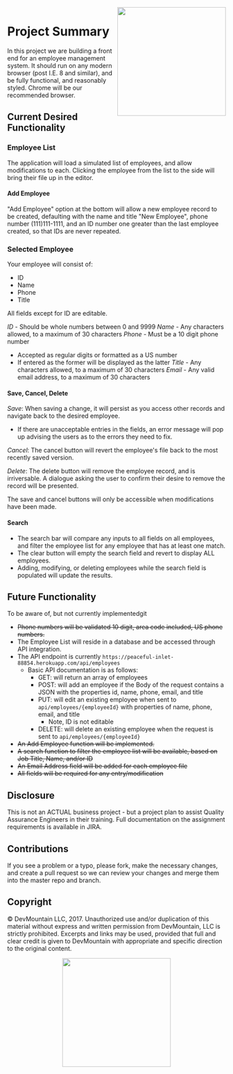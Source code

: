 <img src="https://devmounta.in/img/logowhiteblue.png" width="250" align="right">

# Project Summary

In this project we are building a front end for an employee management system.  It should run on any modern browser (post I.E. 8 and similar), and be fully functional, and reasonably styled.  Chrome will be our recommended browser.

## Current Desired Functionality

### Employee List

The application will load a simulated list of employees, and allow modifications to each.  Clicking the employee from the list to the side will bring their file up in the editor.

#### Add Employee

"Add Employee" option at the bottom will allow a new employee record to be created, defaulting with the name and title "New Employee", phone number (111)111-1111, and an ID number one greater than the last employee created, so that IDs are never repeated.

### Selected Employee

Your employee will consist of:

* ID
* Name
* Phone
* Title

All fields except for ID are editable.  

*ID* - Should be whole numbers between 0 and 9999
*Name* - Any characters allowed, to a maximum of 30 characters
*Phone* - Must be a 10 digit phone number
* Accepted as regular digits or formatted as a US number
* If entered as the former will be displayed as the latter
*Title* - Any characters allowed, to a maximum of 30 characters
*Email* - Any valid email address, to a maximum of 30 characters

#### Save, Cancel, Delete

*Save*: When saving a change, it will persist as you access other records and navigate back to the desired employee.
* If there are unacceptable entries in the fields, an error message will pop up advising the users as to the errors they need to fix.

*Cancel*: The cancel button will revert the employee's file back to the most recently saved version.

*Delete*: The delete button will remove the employee record, and is irriversable.  A dialogue asking the user to confirm their desire to remove the record will be presented.

The save and cancel buttons will only be accessible when modifications have been made.

#### Search

* The search bar will compare any inputs to all fields on all employees, and filter the employee list for any employee that has at least one match.
* The clear button will empty the search field and revert to display ALL employees.
* Adding, modifying, or deleting employees while the search field is populated will update the results.

## Future Functionality

To be aware of, but not currently implementedgit 

* <del>Phone numbers will be validated 10 digit, area code included, US phone numbers.</del>
* The Employee List will reside in a database and be accessed through API integration.
* The API endpoint is currently `https://peaceful-inlet-88854.herokuapp.com/api/employees`
  * Basic API documentation is as follows:
    * GET: will return an array of employees
    * POST: will add an employee if the Body of the request contains a JSON with the properties id, name, phone, email, and title
    * PUT: will edit an existing employee when sent to `api/employees/{employeeId}` with properties of name, phone, email, and title
      * Note, ID is not editable
    * DELETE: will delete an existing employee when the request is sent to `api/employees/{employeeId}`
* <del>An Add Employee function will be implemented.</del>
* <del>A search function to filter the employee list will be available, based on Job Title, Name, and/or ID</del>
* <del>An Email Address field will be added for each employee file</del>
* <del>All fields will be required for any entry/modification</del>

## Disclosure

This is not an ACTUAL business project - but a project plan to assist Quality Assurance Engineers in their training.  Full documentation on the assignment requirements is available in JIRA.

## Contributions

If you see a problem or a typo, please fork, make the necessary changes, and create a pull request so we can review your changes and merge them into the master repo and branch.

## Copyright

© DevMountain LLC, 2017. Unauthorized use and/or duplication of this material without express and written permission from DevMountain, LLC is strictly prohibited. Excerpts and links may be used, provided that full and clear credit is given to DevMountain with appropriate and specific direction to the original content.

<p align="center">
<img src="https://devmounta.in/img/logowhiteblue.png" width="250">
</p>